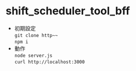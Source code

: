 # shift_scheduler_tool_bff

* 初期設定  
`git clone http~~`  
`npm i`
* 動作  
`node server.js`  
`curl http://localhost:3000`  
